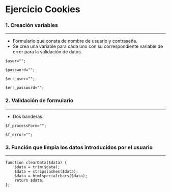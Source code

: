 # Ejercicio Cookies


### 1. Creación variables
***
- Formulario que consta de nombre de usuario y contraseña. 
- Se crea una variable para cada uno con su correspondiente variable de error para la validación de datos.

```$user="";``` 

```$password="";``` 

```$err_user="";``` 

```$err_password="";```


### 2. Validación de formulario
***
- Dos banderas.

```$f_processForm="";``` 

```$f_error="";```

### 3. Función que limpia los datos introducidos por el usuario
***

```
function clearData($data) {
    $data = trim($data);
    $data = stripslashes($data);
    $data = htmlspecialchars($data);
    return $data;
};



